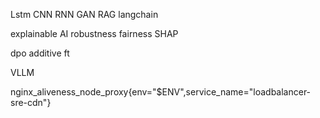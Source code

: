 Lstm
CNN
RNN
GAN
RAG
langchain

explainable AI
robustness
fairness
SHAP

dpo 
additive ft

VLLM




nginx_aliveness_node_proxy{env="$ENV",service_name="loadbalancer-sre-cdn"}